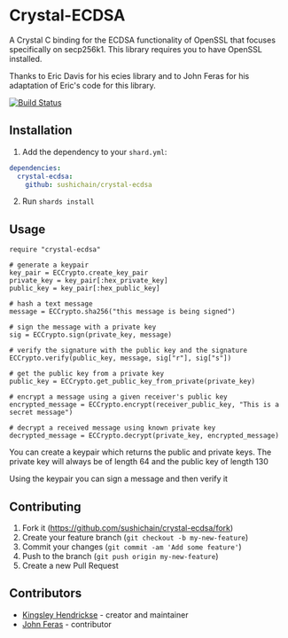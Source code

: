 # Crystal-ECDSA

A Crystal C binding for the ECDSA functionality of OpenSSL that focuses specifically on secp256k1.
This library requires you to have OpenSSL installed.

Thanks to Eric Davis for his ecies library and to John Feras for his adaptation of Eric's code for this library.

[![Build Status](https://travis-ci.org/SushiChain/crystal-ecdsa.svg?branch=master)](https://travis-ci.org/SushiChain/crystal-ecdsa)

## Installation

1. Add the dependency to your `shard.yml`:
```yaml
dependencies:
  crystal-ecdsa:
    github: sushichain/crystal-ecdsa
```
2. Run `shards install`

## Usage

```crystal
require "crystal-ecdsa"

# generate a keypair
key_pair = ECCrypto.create_key_pair
private_key = key_pair[:hex_private_key]
public_key = key_pair[:hex_public_key]

# hash a text message
message = ECCrypto.sha256("this message is being signed")

# sign the message with a private key
sig = ECCrypto.sign(private_key, message)

# verify the signature with the public key and the signature
ECCrypto.verify(public_key, message, sig["r"], sig["s"])

# get the public key from a private key
public_key = ECCrypto.get_public_key_from_private(private_key)

# encrypt a message using a given receiver's public key
encrypted_message = ECCrypto.encrypt(receiver_public_key, "This is a secret message")

# decrypt a received message using known private key
decrypted_message = ECCrypto.decrypt(private_key, encrypted_message)

```

You can create a keypair which returns the public and private keys. The private key will always be of length 64 and the public key of length 130

Using the keypair you can sign a message and then verify it

## Contributing

1. Fork it (<https://github.com/sushichain/crystal-ecdsa/fork>)
2. Create your feature branch (`git checkout -b my-new-feature`)
3. Commit your changes (`git commit -am 'Add some feature'`)
4. Push to the branch (`git push origin my-new-feature`)
5. Create a new Pull Request

## Contributors

- [Kingsley Hendrickse](https://github.com/kingsleyh) - creator and maintainer
- [John Feras](https://github.com/jferas) - contributor

